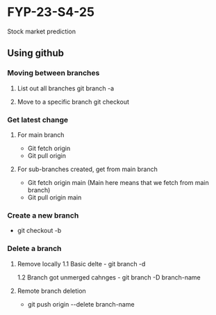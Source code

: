 # FYP-23-S4-25
Stock market prediction 

## Using github 

### Moving between branches 
1. List out all branches
    git branch -a 

2. Move to a specific branch 
    git checkout <branch name>

### Get latest change 
1. For main branch 
    - Git fetch origin 
    - Git pull origin 

2. For sub-branches created, get from main branch 
    - Git fetch origin main (Main here means that we fetch from main branch)
    - Git pull origin main 

### Create a new branch 
- git checkout -b <branch name>

### Delete a branch
1. Remove locally 
    1.1 Basic delte
        - git branch -d <branch name>

    1.2 Branch got unmerged cahnges
        - git branch -D branch-name

2. Remote branch deletion 
    - git push origin --delete branch-name




